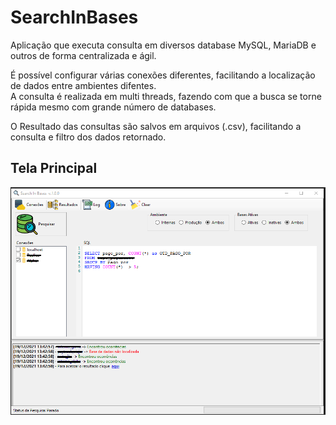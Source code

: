 # SearchInBases
Aplicação que executa consulta em diversos database MySQL, MariaDB e outros de forma centralizada e ágil.

É possível configurar várias conexões diferentes, facilitando a localização de dados entre ambientes difentes.</br>
A consulta é realizada em multi threads, fazendo com que a busca se torne rápida mesmo com grande número de databases.

O Resultado das consultas são salvos em arquivos (.csv), facilitando a consulta e filtro dos dados retornado.

<h2>Tela Principal</h2>
<img src="https://github.com/GiovaniDaSilva/SearchInBases/blob/main/SearchInBases/Images/App.png">


